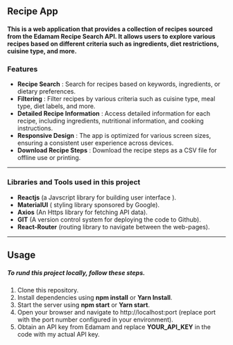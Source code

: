 ## Recipe App
#### This is a web application that provides a collection of recipes sourced from the Edamam Recipe Search API. It allows users to explore various recipes based on different criteria such as ingredients, diet restrictions, cuisine type, and more.
### Features
* **Recipe Search** : Search for recipes based on keywords, ingredients, or dietary preferences.
* **Filtering** : Filter recipes by various criteria such as cuisine type, meal type, diet labels, and more.
* **Detailed Recipe Information** : Access detailed information for each recipe, including ingredients, nutritional information, and cooking instructions.
* **Responsive Design** : The app is optimized for various screen sizes, ensuring a consistent user experience across devices.
* **Download Recipe Steps** : Download the recipe steps as a CSV file for offline use or printing.

***
###  Libraries and Tools used in this project
* **Reactjs** (a Javscript library for building user interface ).
*  **MaterialUI** ( styling library sponsored by Google).
*  **Axios** (An Https library for fetching API data).
*  **GIT** (A version control system for deploying the code to Github).
*  **React-Router** (routing library to navigate between the web-pages).
 ___
## Usage
##### To rund this project locally, follow these steps.
1. Clone this repository.
2. Install dependencies using **npm install** or **Yarn Install**.
3. Start the server using **npm start** or **Yarn start**.
4. Open your browser and navigate to http://localhost:port (replace port with the port number configured in your environment).
5. Obtain an API key from Edamam and replace **YOUR_API_KEY** in the code with my actual API key.

